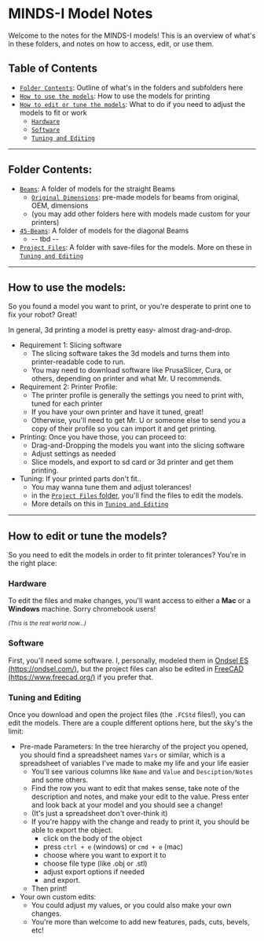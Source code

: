 # MINDS-I Model Notes

Welcome to the notes for the MINDS-I models! This is an overview of what's in these folders, and notes on how to access, edit, or use them.

## Table of Contents
- [`Folder Contents`](#folder-contents): Outline of what's in the folders and subfolders here
- [`How to use the models`](#how-to-use-the-models): How to use the models for printing
- [`How to edit or tune the models`](#how-to-edit-or-tune-the-models): What to do if you need to adjust the models to fit or work
  - [`Hardware`](#hardware)
  - [`Software`](#software)
  - [`Tuning and Editing`](#tuning-and-editing)

-----

## Folder Contents:

- [`Beams`](./Beams/): A folder of models for the straight Beams
  - [`Original Dimensions`](./Beams/Original%20Dimensions/): pre-made models for beams from original, OEM, dimensions
  - (you may add other folders here with models made custom for your printers)
- [`45-Beams`](./45-Beams/): A folder of models for the diagonal Beams
  - -- tbd --
- [`Project Files`](./Project%20Files/): A folder with save-files for the models. More on these in [`Tuning and Editing`](#tuning-and-editing)

-----

## How to use the models:

So you found a model you want to print, or you're desperate to print one to fix your robot? Great!

In general, 3d printing a model is pretty easy- almost drag-and-drop.
- Requirement 1: Slicing software
  - The slicing software takes the 3d models and turns them into printer-readable code to run.
  - You may need to download software like PrusaSlicer, Cura, or others, depending on printer and what Mr. U recommends.
- Requirement 2: Printer Profile:
  - The printer profile is generally the settings you need to print with, tuned for each printer
  - If you have your own printer and have it tuned, great!
  - Otherwise, you'll need to get Mr. U or someone else to send you a copy of their profile so you can import it and get printing.
- Printing: Once you have those, you can proceed to:
  - Drag-and-Dropping the models you want into the slicing software
  - Adjust settings as needed
  - Slice models, and export to sd card or 3d printer and get them printing.
- Tuning: If your printed parts don't fit..
  - You may wanna tune them and adjust tolerances!
  - in the [`Project Files` folder](./Project%20Files/), you'll find the files to edit the models.
  - More details on this in [`Tuning and Editing`](#tuning-and-editing)


-----

## How to edit or tune the models?

So you need to edit the models in order to fit printer tolerances? You're in the right place:

### Hardware

To edit the files and make changes, you'll want access to either a **Mac** or a **Windows** machine. Sorry chromebook users!

<sub>_(This is the real world now...)_

### Software

First, you'll need some software. I, personally, modeled them in [Ondsel ES (https://ondsel.com/)](https://ondsel.com/), but the project files can also be edited in [FreeCAD (https://www.freecad.org/)](https://www.freecad.org/) if you prefer that.

### Tuning and Editing

Once you download and open the project files (the `.FCStd` files!), you can edit the models. There are a couple different options here, but the sky's the limit:

- Pre-made Parameters: In the tree hierarchy of the project you opened, you should find a spreadsheet names `Vars` or similar, which is a spreadsheet of variables I've made to make my life and your life easier
  - You'll see various columns like `Name` and `Value` and `Desciption/Notes` and some others.
  - Find the row you want to edit that makes sense, take note of the description and notes, and make your edit to the value. Press enter and look back at your model and you should see a change!
  - (It's just a spreadsheet don't over-think it)
  - If you're happy with the change and ready to print it, you should be able to export the object.
    - click on the body of the object
    - press `ctrl + e` (windows) or `cmd + e` (mac)
    - choose where you want to export it to
    - choose file type (like .obj or .stl)
    - adjust export options if needed
    - and export. 
  - Then print!
- Your own custom edits:
  - You could adjust my values, or you could also make your own changes.
  - You're more than welcome to add new features, pads, cuts, bevels, etc!